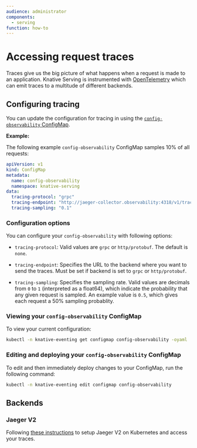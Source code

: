 ```yaml
---
audience: administrator
components:
  - serving
function: how-to
---
```


# Accessing request traces

Traces give us the big picture of what happens when a request is made to an application. 
Knative Serving is instrumented with [OpenTelemetry](https://opentelemetry.io/docs/what-is-opentelemetry/) which can emit traces to a multitude of different backends.

## Configuring tracing

You can update the configuration for tracing in using the [`config-observability` ConfigMap](https://github.com/knative/serving/blob/main/config/core/configmaps/observability.yaml).

**Example:**

The following example `config-observability` ConfigMap samples 10% of all requests:

```yaml
apiVersion: v1
kind: ConfigMap
metadata:
  name: config-observability
  namespace: knative-serving
data:
  tracing-protocol: "grpc"
  tracing-endpoint: "http://jaeger-collector.observability:4318/v1/traces"
  tracing-sampling: "0.1"
```

### Configuration options

You can configure your `config-observability` with following options:

 * `tracing-protocol`: Valid values are `grpc` or `http/protobuf`. The default is `none`.

 * `tracing-endpoint`: Specifies the URL to the backend where you want to send the traces.
   Must be set if backend is set to `grpc` or `http/protobuf`.

 * `tracing-sampling`: Specifies the sampling rate. Valid values are decimals from `0` to `1`
   (interpreted as a float64), which indicate the probability that any given request is sampled.
   An example value is `0.5`, which gives each request a 50% sampling probablity.

### Viewing your `config-observability` ConfigMap

To view your current configuration:

```bash
kubectl -n knative-eventing get configmap config-observability -oyaml
```

### Editing and deploying your `config-observability` ConfigMap

To edit and then immediately deploy changes to your ConfigMap, run the following command:

```bash
kubectl -n knative-eventing edit configmap config-observability
```

## Backends

### Jaeger V2

Following [these instructions](https://github.com/jaegertracing/jaeger-operator?tab=readme-ov-file#jaeger-v2-operator) to setup Jaeger V2 on Kubernetes and access your traces.